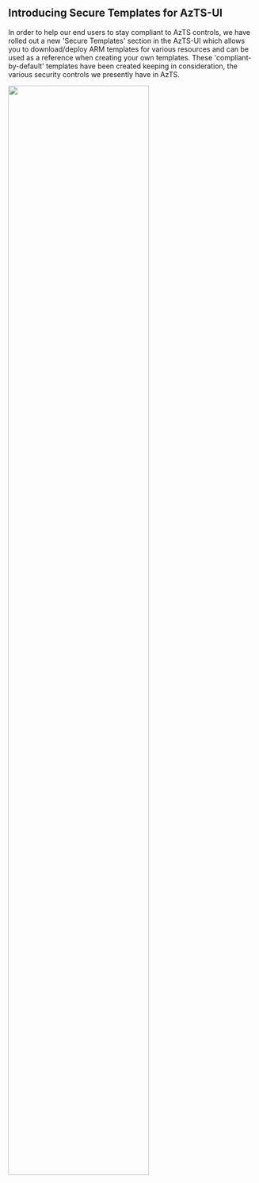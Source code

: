 ## Introducing Secure Templates for AzTS-UI

In order to help our end users to stay compliant to AzTS controls, we have rolled out a new 'Secure Templates' section in the AzTS-UI which allows you to download/deploy ARM templates for various resources and can be used as a reference when creating your own templates. These 'compliant-by-default' templates have been created keeping in consideration, the various security controls we presently have in AzTS.
<br/>

<img src="https://raw.githubusercontent.com/MSFT-Chirag/AzTS-docs/users/MSFT-Chirag/FeatureConfetti/Assets/Feature-Announcements/Secure-Templates.gif" width="75%" />


